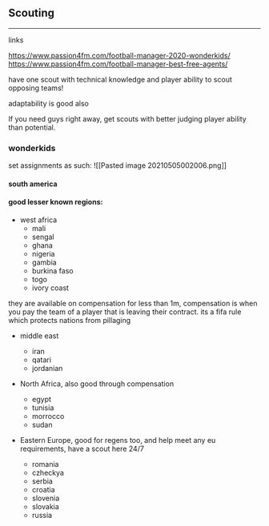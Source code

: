 ## Scouting
-----
links

https://www.passion4fm.com/football-manager-2020-wonderkids/
https://www.passion4fm.com/football-manager-best-free-agents/

have one scout with technical knowledge and player ability to scout opposing teams!  

adaptability is good also  

If you need guys right away, get scouts with better judging player ability than potential.

### wonderkids  

set assignments as such:
![[Pasted image 20210505002006.png]]

#### south america

#### good lesser known regions:  
* west africa
	* mali
	* sengal
	* ghana
	* nigeria
	* gambia
	* burkina faso
	* togo
	* ivory coast 
	
they are available on compensation for less than 1m, compensation is when you pay the team of a player that is leaving their contract. its a fifa rule which protects nations from pillaging

* middle east
	* iran
	* qatari
	* jordanian

* North Africa, also good through compensation
	* egypt
	* tunisia
	* morrocco
	* sudan

* Eastern Europe, good for regens too, and help meet any eu requirements, have a scout here 24/7
	* romania
	* czheckya
	* serbia
	* croatia
	* slovenia
	* slovakia
	* russia